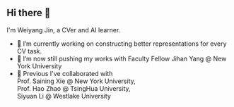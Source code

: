 ## Hi there 👋
I'm Weiyang Jin, a CVer and AI learner.

- 🔭 I’m currently working on constructing better representations for every CV task.
- 🌱 I’m now still pushing my works with Faculty Fellow Jihan Yang @ New York University
- 👯 Previous I've collaborated with
<br> Prof. Saining Xie @ New York University,
<br> Prof. Hao Zhao @ TsingHua University,
<br> Siyuan Li @ Westlake University


<!--
**WayneJin0918/WayneJin0918** is a ✨ _special_ ✨ repository because its `README.md` (this file) appears on your GitHub profile.

Here are some ideas to get you started:

- 🔭 I’m currently working on ...
- 🌱 I’m currently learning ...
- 👯 I’m looking to collaborate on ...
- 🤔 I’m looking for help with ...
- 💬 Ask me about ...
- 📫 How to reach me: ...
- 😄 Pronouns: ...
- ⚡ Fun fact: ...
-->
